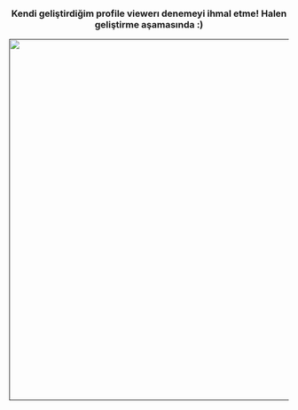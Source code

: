 

<p align=center>
<img style="border-radius:50px;" src="https://github.com/fantasyxrd/fantasyxrd/blob/main/cranethub.png" alt="">
</p>

<a href="https://github.com/fantasyxrd/github-widgetbox">
  <p align=center>
    <img src="https://github-widgetbox.vercel.app/api/profile?username=fantasyxrd&data=followers,repositories,stars,commits&theme=darkmode" alt="">
  </p>
</a>

<a href="https://github.com/Jurredr/github-widgetbox">
  <p align=center>
    <img src="https://github-widgetbox.vercel.app/api/skills?languages=js,kotlin,html,css,nodejs,express,discordjs&theme=darkmode" alt="">
  </p>
</a>

<h3 align="center">Kendi geliştirdiğim profile viewerı denemeyi ihmal etme! Halen geliştirme aşamasında :)</h3>
<a href="">
  <p align=center>
    <img width="650" src="https://discord-profile-preview.teatoneice.repl.co/587564522009788426" />
  </p>
</a>
